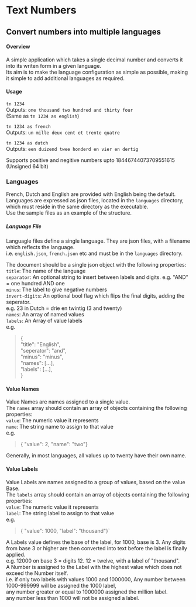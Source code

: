 # Text Numbers
## Convert numbers into multiple languages 
#### Overview
A simple application which takes a single decimal number and converts it into its writen form in a given language.  
Its aim is to make the language configuration as simple as possible, making it simple to add additional languages as required.  
  
#### Usage
`tn 1234`  
Outputs: `one thousand two hundred and thirty four`  
(Same as `tn 1234 as english`)  

`tn 1234 as french`  
Outputs: `un mille deux cent et trente quatre`  

`tn 1234 as dutch`  
Outputs: `een duizend twee honderd en vier en dertig`

Supports positive and negitive numbers upto 18446744073709551615 (Unsigned 64 bit)  

### Languages
French, Dutch and English are provided with English being the default.  
Languages are expressed as json files, located in the `languages` directory, which must reside in the same directory as the executable.  
Use the sample files as an example of the structure.  
  
##### Language File
Languagle files define a single language.  They are json files, with a filename which reflects the language.  
i.e. `english.json`, `french.json` etc and must be in the `languages` directory.
  
The document should be a single json object with the following properties:  
`title`:   The name of the language  
`separator`: An optional string to insert between labels and digits. e.g. "AND" = one hundred AND one  
`minus`: The label to give negative numbers   
`invert-digits`:  An optional bool flag which flips the final digits, adding the seperator.  
e.g. 23 in Dutch = drie en twintig  (3 and twenty)  
`names`: An array of named values  
`labels`: An Array of value labels  
e.g.
>{  
    "title": "English",  
    "seperator": "and",  
    "minus": "minus",  
    "names": [...],  
    "labels": [...],  
}

#### Value Names
Value Names are names assigned to a single value.  
The `names` array should contain an array of objects containing the following properties:  
`value`: The numeric value it represents   
`name`: The string name to assign to that value  
e.g.  
>{ "value": 2, "name": "two"}  

Generally, in most languages, all values up to twenty have their own name.  
  
#### Value Labels
Value Labels are names assigned to a group of values, based on the value Base.  
The `labels` array should contain an array of objects containing the following properties:  
`value`: The numeric value it represents   
`label`: The string label to assign to that value  
e.g.
>{ "value": 1000, "label": "thousand"}`  

A Labels value defines the base of the label, for 1000, base is 3.
Any digits from base 3 or higher are then converted into text before the
label is finally applied.  
e.g. 12000 on base 3 = digits 12. 12 = twelve, with a label of "thousand".  
A Number is assigned to the Label with the highest value which does not exceed the Number itself.  
i.e. if only two labels with values 1000 and 1000000,
Any number between 1000-999999 will be assigned the 1000 label,  
any number greater or equal to 1000000 assigned the million label.  
any number less than 1000 will not be assigned a label.

